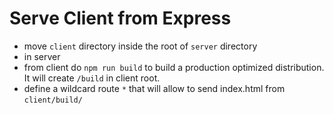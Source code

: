 # Serve Client from Express

* move `client` directory inside the root of `server` directory
* in server
* from client do `npm run build` to build a production optimized distribution. It will create `/build` in client root.
* define a wildcard route `*` that will allow to send index.html from `client/build/`
